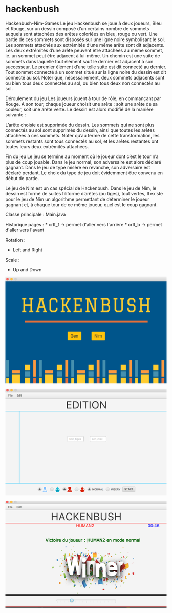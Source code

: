 # hackenbush

Hackenbush-Nim-Games
Le jeu Hackenbush se joue à deux joueurs, Bleu et Rouge, sur un dessin composé d’un certains nombre de sommets auquels sont attachées des arêtes coloriées en bleu, rouge ou vert. Une partie de ces sommets sont disposés sur une ligne noire symbolisant le sol. Les sommets attachés aux extrémités d’une même arête sont dit adjacents. Les deux extrémités d’une arête peuvent être attachées au même sommet, ie. un sommet peut être adjacent à lui-même. Un chemin est une suite de sommets dans laquelle tout élément sauf le dernier est adjacent à son successeur. Le premier élément d’une telle suite est dit connecté au dernier. Tout sommet connecté à un sommet situé sur la ligne noire du dessin est dit connecté au sol. Noter que, nécessairement, deux sommets adjacents sont ou bien tous deux connectés au sol, ou bien tous deux non connectés au sol.

Déroulement du jeu
Les joueurs jouent à tour de rôle, en commançant par Rouge. A son tour, chaque joueur choisit une arête : soit une arête de sa couleur, soit une arête verte. Le dessin est alors modifié de la manière suivante :

L’arête choisie est supprimée du dessin.
Les sommets qui ne sont plus connectés au sol sont supprimés du dessin, ainsi que toutes les arêtes attachées à ces sommets. Noter qu’au terme de cette transformation, les sommets restants sont tous connectés au sol, et les arêtes restantes ont toutes leurs deux extrémités attachées.

Fin du jeu
Le jeu se termine au moment où le joueur dont c’est le tour n’a plus de coup jouable. Dans le jeu normal, son adversaire est alors déclaré gagnant. Dans le jeu de type misère en revanche, son adversaire est déclaré perdant. Le choix du type de jeu doit évidemment être convenu en début de partie.

Le jeu de Nim est un cas spécial de Hackenbush. Dans le jeu de Nim, le dessin est formé de suites filiforme d’arêtes (ou tiges), tout vertes, Il existe pour le jeu de Nim un algorithme permettant de déterminer le joueur gagnant et, à chaque tour de ce même joueur, quel est le coup gagnant.

Classe principale :
	Main.java

Historique pages :
    * crlt_f -> permet d'aller vers l'arrière
    * crlt_b -> permet d'aller vers l'avant

Rotation :
   * Left and Right

Scale :
  * Up and Down
  
  ![](https://github.com/zzyviolette/hackenbush/raw/master/Screenshots/page1.png)
  
  ![](https://github.com/zzyviolette/hackenbush/raw/master/Screenshots/page2.png)
  
  ![](https://github.com/zzyviolette/hackenbush/raw/master/Screenshots/page3.png)
  
 

